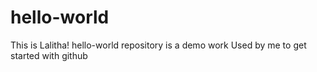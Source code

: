 # hello-world
This is Lalitha!
hello-world repository is a demo work Used by me to get started with github

